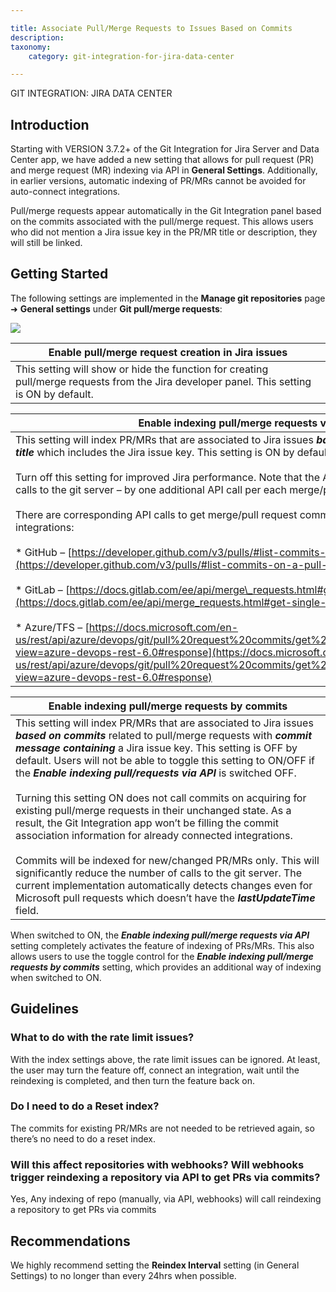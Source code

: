 ```yaml
---

title: Associate Pull/Merge Requests to Issues Based on Commits
description:
taxonomy:
    category: git-integration-for-jira-data-center

---
```

GIT INTEGRATION: JIRA DATA CENTER

## Introduction

Starting with VERSION 3.7.2+ of the Git Integration for Jira Server and Data Center app, we have added a new setting that allows for pull request (PR) and merge request (MR) indexing via API in **General Settings**. Additionally, in earlier versions, automatic indexing of PR/MRs cannot be avoided for auto-connect integrations.

Pull/merge requests appear automatically in the Git Integration panel based on the commits associated with the pull/merge request. This allows users who did not mention a Jira issue key in the PR/MR title or description, they will still be linked.

## Getting Started

The following settings are implemented in the **Manage git repositories** page ➜ **General settings** under **Git pull/merge requests**:

![](https://bigbrassband.atlassian.net/wiki/download/attachments/966852625/jira-server-general-settings-branch-pull-req-cfgs%20(c).png?version=1&modificationDate=1608167565785&cacheVersion=1&api=v2)

| **Enable pull/merge request creation in Jira issues** |
| --- |
| This setting will show or hide the function for creating pull/merge requests from the Jira developer panel. This setting is ON by default. |

| **Enable indexing pull/merge requests via API** |
| --- |
| This setting will index PR/MRs that are associated to Jira issues _**based on pull/merge request title**_ which includes the Jira issue key. This setting is ON by default.<br><br>Turn off this setting for improved Jira performance. Note that the API calls increase the number of calls to the git server – by one additional API call per each merge/pull request.<br><br>There are corresponding API calls to get merge/pull request commits, at least in the below integrations:<br><br>*   GitHub – [https://developer.github.com/v3/pulls/#list-commits-on-a-pull-request](https://developer.github.com/v3/pulls/#list-commits-on-a-pull-request)<br>    <br>*   GitLab – [https://docs.gitlab.com/ee/api/merge\_requests.html#get-single-mr-commits](https://docs.gitlab.com/ee/api/merge_requests.html#get-single-mr-commits)<br>    <br>*   Azure/TFS – [https://docs.microsoft.com/en-us/rest/api/azure/devops/git/pull%20request%20commits/get%20pull%20request%20commits?view=azure-devops-rest-6.0#response](https://docs.microsoft.com/en-us/rest/api/azure/devops/git/pull%20request%20commits/get%20pull%20request%20commits?view=azure-devops-rest-6.0#response) |

| **Enable indexing pull/merge requests by commits** |
| --- |
| This setting will index PR/MRs that are associated to Jira issues _**based on commits**_ related to pull/merge requests with _**commit message containing**_ a Jira issue key. This setting is OFF by default. Users will not be able to toggle this setting to ON/OFF if the _**Enable indexing pull/requests via API**_ is switched OFF.<br><br>Turning this setting ON does not call commits on acquiring for existing pull/merge requests in their unchanged state. As a result, the Git Integration app won’t be filling the commit association information for already connected integrations.<br><br>Commits will be indexed for new/changed PR/MRs only. This will significantly reduce the number of calls to the git server. The current implementation automatically detects changes even for Microsoft pull requests which doesn’t have the _**lastUpdateTime**_ field. |

When switched to ON, the _**Enable indexing pull/merge requests via API**_ setting completely activates the feature of indexing of PRs/MRs. This also allows users to use the toggle control for the _**Enable indexing pull/merge requests by commits**_ setting, which provides an additional way of indexing when switched to ON.

## Guidelines

### What to do with the rate limit issues?

With the index settings above, the rate limit issues can be ignored. At least, the user may turn the feature off, connect an integration, wait until the reindexing is completed, and then turn the feature back on.

### Do I need to do a Reset index?

The commits for existing PR/MRs are not needed to be retrieved again, so there’s no need to do a reset index.

### Will this affect repositories with webhooks? Will webhooks trigger reindexing a repository via API to get PRs via commits?

Yes, Any indexing of repo (manually, via API, webhooks) will call reindexing a repository to get PRs via commits

## Recommendations

We highly recommend setting the **Reindex Interval** setting (in General Settings) to no longer than every 24hrs when possible.